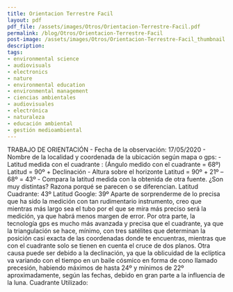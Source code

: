 ```yaml
---
title: Orientacion Terrestre Facil
layout: pdf
pdf_file: /assets/images/Otros/Orientacion-Terrestre-Facil.pdf
permalink: /blog/Otros/Orientacion-Terrestre-Facil
post-image: /assets/images/Otros/Orientacion-Terrestre-Facil_thumbnail.png
description:
tags:
- environmental science
- audiovisuals
- electronics
- nature
- environmental education
- environmental management
- ciencias ambientales
- audiovisuales
- electrónica
- naturaleza
- educación ambiental
- gestión medioambiental
---
```


TRABAJO DE ORIENTACIÓN - Fecha de la observación: 17/05/2020 - Nombre de la localidad y coordenada de la ubicación según mapa o gps: - Latitud medida con el cuadrante : (Ángulo medido con el cuadrante = 68º) Latitud = 90º + Declinación - Altura sobre el horizonte Latitud = 90º + 21º – 68º = 43º - Compara la latitud medida con la obtenida de otra fuente. ¿Son muy distintas? Razona porqué se parecen o se diferencian. Latitud Cuadrante: 43º Latitud Google: 39º Aparte de sorprenderme de lo precisa que ha sido la medición con tan rudimentario instrumento, creo que mientras más largo sea el tubo por el que se mira más preciso será la medición, ya que habrá menos margen de error. Por otra parte, la tecnología gps es mucho más avanzada y precisa que el cuadrante, ya que la triangulación se hace, mínimo, con tres satélites que determinan la posición casi exacta de las coordenadas donde te encuentras, mientras que con el cuadrante solo se tienen en cuenta el cruce de dos planos. Otra causa puede ser debido a la declinación, ya que la oblicuidad de la eclíptica va variando con el tiempo en un baile cósmico en forma de cono llamado precesión, habiendo máximos de hasta 24º y mínimos de 22º aproximadamente, según las fechas, debido en gran parte a la influencia de la luna. Cuadrante Utilizado:

